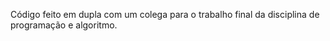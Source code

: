 Código feito em dupla com um colega para o trabalho final da disciplina de programação e algoritmo.
